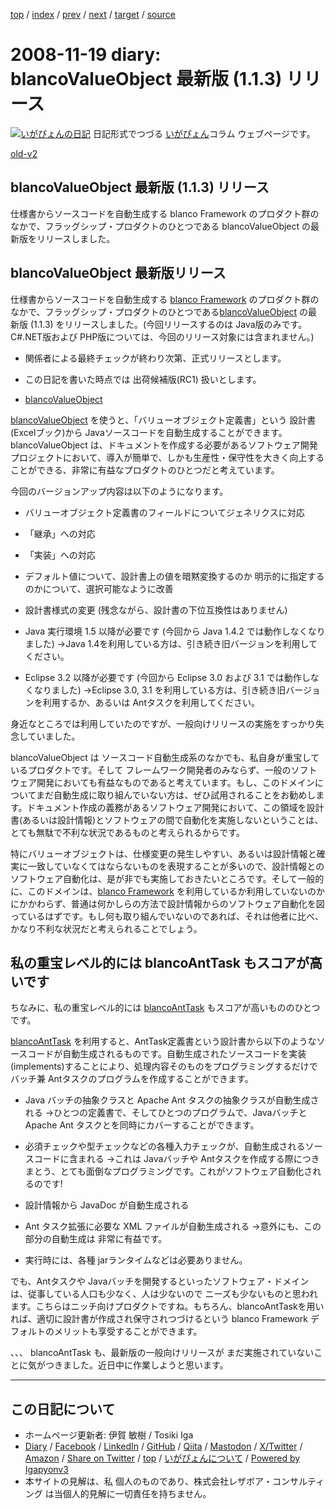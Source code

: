 [top](../index.html) 
 / [index](index.html) 
 / [prev](ig081118.html) 
 / [next](ig081123.html) 
 / [target](https://www.igapyon.jp/igapyon/diary/2008/ig081119.html) 
 / [source](https://github.com/igapyon/diary/blob/master/2008/ig081119.src.md) 

2008-11-19 diary: blancoValueObject 最新版 (1.1.3) リリース
=====================================================================================================
[![いがぴょんの日記](https://www.igapyon.jp/igapyon/diary/images/iga202308_64.jpg "いがぴょん")](https://www.igapyon.jp/igapyon/diary/memo/memoigapyon.html) 日記形式でつづる [いがぴょん](https://www.igapyon.jp/igapyon/diary/memo/memoigapyon.html)コラム ウェブページです。

[old-v2](ig081119-orig.html)

## blancoValueObject 最新版 (1.1.3) リリース

仕様書からソースコードを自動生成する blanco Framework のプロダクト群のなかで、フラッグシップ・プロダクトのひとつである blancoValueObject の最新版をリリースしました。


## blancoValueObject 最新版リリース

仕様書からソースコードを自動生成する [blanco Framework](https://www.igapyon.jp/blanco/blanco.ja.html) のプロダクト群のなかで、フラッグシップ・プロダクトのひとつである[blancoValueObject](https://www.igapyon.jp/blanco/blancovalueobject.html) の最新版 (1.1.3) をリリースしました。(今回リリースするのは Java版のみです。C#.NET版および PHP版については、今回のリリース対象には含まれません。)

* 関係者による最終チェックが終わり次第、正式リリースとします。
  
* この日記を書いた時点では 出荷候補版(RC1) 扱いとします。

* [blancoValueObject](https://www.igapyon.jp/blanco/blancovalueobject.html)

[blancoValueObject](https://www.igapyon.jp/blanco/blancovalueobject.html) を使うと、「バリューオブジェクト定義書」という 設計書 (Excelブック)から Javaソースコードを自動生成することができます。blancoValueObject は、ドキュメントを作成する必要があるソフトウェア開発プロジェクトにおいて、導入が簡単で、しかも生産性・保守性を大きく向上することができる、非常に有益なプロダクトのひとつだと考えています。

今回のバージョンアップ内容は以下のようになります。

* バリューオブジェクト定義書のフィールドについてジェネリクスに対応
  
* 「継承」への対応
  
* 「実装」への対応
  
* デフォルト値について、設計書上の値を暗黙変換するのか 明示的に指定するのかについて、選択可能なように改善
  
* 設計書様式の変更 (残念ながら、設計書の下位互換性はありません)
  
* Java 実行環境 1.5 以降が必要です (今回から Java 1.4.2 では動作しなくなりました)
  →Java 1.4を利用している方は、引き続き旧バージョンを利用してください。
  
* Eclipse 3.2 以降が必要です (今回から Eclipse 3.0 および 3.1 では動作しなくなりました)
  →Eclipse 3.0, 3.1 を利用している方は、引き続き旧バージョンを利用するか、あるいは Antタスクを利用してください。

身近なところでは利用していたのですが、一般向けリリースの実施をすっかり失念していました。

blancoValueObject は ソースコード自動生成系のなかでも、私自身が重宝しているプロダクトです。そして フレームワーク開発者のみならず、一般のソフトウェア開発においても有益なものであると考えています。もし、このドメインについてまだ自動生成に取り組んでいない方は、ぜひ試用されることをお勧めします。ドキュメント作成の義務があるソフトウェア開発において、この領域を設計書(あるいは設計情報)とソフトウェアの間で自動化を実施しないということは、とても無駄で不利な状況であるものと考えられるからです。

特にバリューオブジェクトは、仕様変更の発生しやすい、あるいは設計情報と確実に一致していなくてはならないものを表現することが多いので、設計情報とのソフトウェア自動化は、是が非でも実施しておきたいところです。そして一般的に、このドメインは、[blanco Framework](https://www.igapyon.jp/blanco/blanco.ja.html) を利用しているか利用していないのかにかかわらず、普通は何かしらの方法で設計情報からのソフトウェア自動化を図っているはずです。もし何も取り組んでいないのであれば、それは他者に比べ、かなり不利な状況だと考えられることでしょう。

## 私の重宝レベル的には blancoAntTask もスコアが高いです

ちなみに、私の重宝レベル的には [blancoAntTask](https://www.igapyon.jp/blanco/blancoanttask.html) もスコアが高いもののひとつです。

[blancoAntTask](https://www.igapyon.jp/blanco/blancoanttask.html) を利用すると、AntTask定義書という設計書から以下のようなソースコードが自動生成されるものです。自動生成されたソースコードを実装(implements)することにより、処理内容そのものをプログラミングするだけで バッチ兼 Antタスクのプログラムを作成することができます。

* Java バッチの抽象クラスと Apache Ant タスクの抽象クラスが自動生成される
  →ひとつの定義書で、そしてひとつのプログラムで、Javaバッチと Apache Ant タスクとを同時にカバーすることができます。
  
* 必須チェックや型チェックなどの各種入力チェックが、自動生成されるソースコードに含まれる
  →これは Javaバッチや Antタスクを作成する際につきまとう、とても面倒なプログラミングです。これがソフトウェア自動化されるのです!
  
* 設計情報から JavaDoc が自動生成される
  
* Ant タスク拡張に必要な XML ファイルが自動生成される
  →意外にも、この部分の自動生成は 非常に有益です。
  
* 実行時には、各種 jarランタイムなどは必要ありません。

でも、Antタスクや Javaバッチを開発するといったソフトウェア・ドメインは、従事している人口も少なく、人は少ないので ニーズも少ないものと思われます。こちらはニッチ向けプロダクトですね。もちろん、blancoAntTaskを用いれば、適切に設計書が作成され保守されつづけるという blanco Framework デフォルトのメリットも享受することができます。

、、、 blancoAntTask も、最新版の一般向けリリースが まだ実施されていないことに気がつきました。近日中に作業しようと思います。


----------------------------------------------------------------------------------------------------

## この日記について

* ホームページ更新者: 伊賀 敏樹 / Tosiki Iga
* [Diary](https://www.igapyon.jp/igapyon/diary/) / [Facebook](https://www.facebook.com/igapyon) / [LinkedIn](https://www.linkedin.com/in/toshikiiga) / [GitHub](https://github.com/igapyon) / [Qiita](https://qiita.com/igapyon) / [Mastodon](https://social.vivaldi.net/@igapyon) / [X/Twitter](https://twitter.com/ToshikiIga) / [Amazon](https://www.amazon.co.jp/%E4%BC%8A%E8%B3%80-%E6%95%8F%E6%A8%B9/e/B004LTQWCQ) / 
[Share on Twitter](https://twitter.com/intent/tweet?hashtags=igapyon%2Cdiary%2C%E3%81%84%E3%81%8C%E3%81%B4%E3%82%87%E3%82%93&text=blancoValueObject+%E6%9C%80%E6%96%B0%E7%89%88+%281.1.3%29+%E3%83%AA%E3%83%AA%E3%83%BC%E3%82%B9&url=https%3A%2F%2Fwww.igapyon.jp%2Figapyon%2Fdiary%2F2008%2Fig081119.html) / [top](../index.html) / [いがぴょんについて](https://www.igapyon.jp/igapyon/diary/memo/memoigapyon.html) / [Powered by Igapyonv3](https://github.com/igapyon/igapyonv3)
* 本サイトの見解は、私 個人のものであり、株式会社レザボア・コンサルティング は当個人的見解に一切責任を持ちません。 
